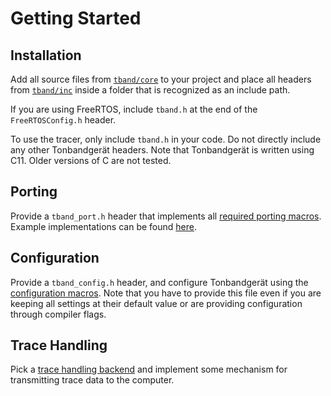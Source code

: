 # Getting Started

## Installation

Add all source files from [`tband/core`](https://github.com/schilkp/Tonbandgeraet/tree/main/tband/src) to your project
and place all headers from [`tband/inc`](https://github.com/schilkp/Tonbandgeraet/tree/main/tband/inc) inside a folder
that is recognized as an include path.

If you are using FreeRTOS, include `tband.h` at the end of the `FreeRTOSConfig.h` header.

To use the tracer, only include `tband.h` in your code. Do not directly include any other Tonbandgerät headers.
Note that Tonbandgerät is written using C11. Older versions of C are not tested.

## Porting
Provide a `tband_port.h` header that implements all [required porting macros](./porting.md). Example implementations
can be found [here](https://github.com/schilkp/Tonbandgeraet/tree/main/tband/portable).

## Configuration

Provide a `tband_config.h` header, and configure Tonbandgerät using the [configuration macros](./config.md). Note that you
have to provide this file even if you are keeping all settings at their default value or are providing configuration through
compiler flags.

## Trace Handling

Pick a [trace handling backend](./handling.md) and implement some mechanism for transmitting trace data to the computer.
